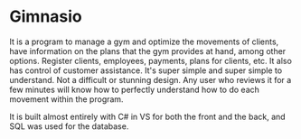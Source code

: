 # Gimnasio

It is a program to manage a gym and optimize the movements of clients, have information on the plans that the gym provides at hand, among other options.
Register clients, employees, payments, plans for clients, etc. It also has control of customer assistance. It's super simple and super simple to understand.
Not a difficult or stunning design. Any user who reviews it for a few minutes will know how to perfectly understand how to do each movement within the program.

It is built almost entirely with C# in VS for both the front and the back, and SQL was used for the database.
